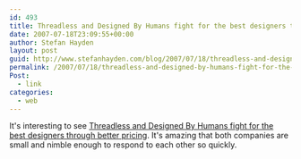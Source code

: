 ```yaml
---
id: 493
title: Threadless and Designed By Humans fight for the best designers through better pricing
date: 2007-07-18T23:09:55+00:00
author: Stefan Hayden
layout: post
guid: http://www.stefanhayden.com/blog/2007/07/18/threadless-and-designed-by-humans-fight-for-the-best-designers-through-better-pricing/
permalink: /2007/07/18/threadless-and-designed-by-humans-fight-for-the-best-designers-through-better-pricing/
Post:
  - link
categories:
  - web
---
```

It's interesting to see <a href="http://tcritic.com/archives/designed-by-humans-fires-back-rockstar-residuals/">Threadless and Designed By Humans fight for the best designers through better pricing</a>. It's amazing that both companies are small and nimble enough to respond to each other so quickly. 